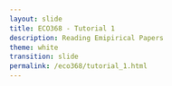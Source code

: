 ```yaml
---
layout: slide
title: ECO368 - Tutorial 1
description: Reading Emipirical Papers
theme: white
transition: slide
permalink: /eco368/tutorial_1.html
---
```

<section data-markdown data-separator="^\r?\n----\r?\n" data-separator-vertical="^\r?\n--\r?\n">
<script type="text/template">



## How to Read Economics Papers
### ECO368 - Tutorial 1

![U of T Logo](u_of_t_crest.svg)

[Dario Toman](https://dariotoman.com/)

dario.toman@utoronto.ca

----


![Guernica](img/guernica.jpg)


--

- A layman can identify that the image you've just seen is important. 
- An **art historian** can tell you much more: 
    * The artist  
    * The movement/style  
    * The inspiration/influences of the artist
    * The techniques used
    * The symbolism
    * Who was inspired by it
    * Why we should care!

--


- A fundamental part of your your training as an economist is to learn how speak about economics research in the way that art historians speak about art.
- Part of this training involve understanding how to analyze the papers you read.

----

### The Big Questions

- Who wrote the paper? When? <!-- .element: class="fragment" data-fragment -->
- What question are they trying to answer? <!-- .element: class="fragment" data-fragment -->
- Why are they asking the question? <!-- .element: class="fragment" data-fragment -->
- How are they trying to answer it? <!-- .element: class="fragment" data-fragment -->
- What are their results? <!-- .element: class="fragment" data-fragment -->
- Do you believe the results? <!-- .element: class="fragment" data-fragment -->
- Implications? <!-- .element: class="fragment" data-fragment -->

----

### Who wrote the paper?

--

- What is the author's research agenda?
- Are there other authors that they are debating in the literature? 
- We typically refer to papers by _Author Last Name, YYYY_ in economics. 
    - For example: Sambanis, 2004 
    - not: ~~What Is Civil War? Conceptual and Empirical Complexities of an Operational Definition~~ 

----

### What question are they trying to answer?

--

- This _should_ be fairly clear from the abstract 
- Explicitly identifying the question will help you focus your analysis as you read the paper 


----

### Why are they asking the question?

--

- This is a slightly more nuanced question. We are interested in:
    - Motivation
    - State of the literature

----

### How are they trying to answer it?

--

- This will vary based on the type of paper you are reading:
    - Theory
    - Literature review / meta-analysis
    - Empirical Study

--

**For Empirical Studies:**

Economists usually talk about the _Empirical Strategy_
- What is the setting and context?
- What kind of model are they using?
    - What assumptions does this model require?
- What data do they use?    

----

### What are their results?

--

- What do they report?
- Anything surprising?
- Does this support predictions from economic theory?

----

### Do you believe the results?

--

Economists tend to talk about two kinds of _validity_:

**Internal Validity:**
- Are the assumptions of the model being used met?
    - The answer is usually no. How do these failed assumptions affect interpretation of results?

**External Validity**
- Is it reasonable to believe that the results will hold in other settings?

----

### Implications?

--

- What policy implications do the results have?
- Is there a mechanism/topic that we need more research on?

----


# Reading Regression Tables

----

### The Regression Framework

- Regression analysis allows us to estimate relationships in data, under a set of assumptions.

- For example, we might assume that the relationship between two variables is linear, and use _Ordinary Least Squares_ to estimate the relationship



----


$$ y_i =\alpha + \beta x_i + \varepsilon_i$$


- Where $y_i$ and $x_i$ are the dependent and independent variables
- $\beta$ is the parameter we are interested in.
- Why?

Notice:<!-- .element: class="fragment" data-fragment -->
$$ \frac{\partial y}{\partial x} = \beta$$<!-- .element: class="fragment" data-fragment -->

--

![OLS](img/OLS.png)

--

![Table](img/table.png)

--

![Table_2](img/table_2.png)

--

![Table_3](img/table_3.png)

----

### Some great resources for applied econometrics:

- _Mostly Harmless Economerics_ (Angrist, 2008)
- [Causal Inference: A Mixtape](https://scunning.com/cunningham_mixtape.pdf) (Cunningham, 2020)

--

### Questions?
 
(Reminder - I have OH after tutorial)

</script>
</section>